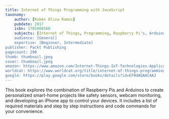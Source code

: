 ```yaml
---
title: Internet of Things Programming with JavaScript
taxonomy:
	author: [Rubén Oliva Ramos]
	pubdate: 2017
	isbn: 1785888560
	subjects: [Internet of Things, Programming, Raspberry Pi's, Arduinos]
	audience: [General]
	expertise: [Beginner, Intermediate]
publisher: Packt Publishing
pagecount: 298
thumb: thumbnail.jpeg
cover: thumbnail.jpeg
amazon: https://www.amazon.com/Internet-Things-IoT-Technologies-Applications/dp/1138035009/ref=sr_1_1?ie=UTF8&qid=1543368706&sr=8-1&keywords=internet+of+things+technologies+applications+challenges+and+solutions
worldcat: https://www.worldcat.org/title/internet-of-things-programming-with-javascript-learn-the-art-of-bringing-the-internet-of-things-into-your-projects-with-the-power-of-javascript/oclc/1078360287&referer=brief_results
google: https://play.google.com/store/books/details?id=EF9dAQAACAAJ
---
```

This book explores the combination of Raspberry Pis and Arduinos to create personalized smart-home projects like safety sensors, webcam monitoring, and developing an iPhone app to control your devices.  It includes a list of required materials and step by step instructions and code commands for your convenience.